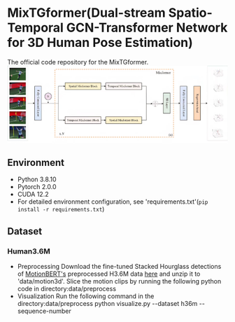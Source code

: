 # MixTGformer(Dual-stream Spatio-Temporal GCN-Transformer Network for 3D Human Pose Estimation)

The official code repository for the MixTGformer.
![mixtgformer.jpg](mixtgformer.jpg)

## Environment
* Python 3.8.10
* Pytorch 2.0.0
* CUDA 12.2
* For detailed environment configuration, see 'requirements.txt'(`pip install -r requirements.txt`)

## Dataset
### Human3.6M
* Preprocessing
  Download the fine-tuned Stacked Hourglass detections of [MotionBERT's](https://github.com/Walter0807/MotionBERT/blob/main/docs/pose3d.md) preprocessed H3.6M data [here](https://onedrive.live.com/?authkey=%21AMG5RlzJp%2D7yTNw&id=A5438CD242871DF0%21206&cid=A5438CD242871DF0&parId=root&parQt=sharedby&o=OneUp) and unzip it to 'data/motion3d'.
  Slice the motion clips by running the following python code in directory:data/preprocess
* Visualization
  Run the following command in the directory:data/preprocess
  python visualize.py --dataset h36m --sequence-number <AN ARBITRARY NUMBER>
